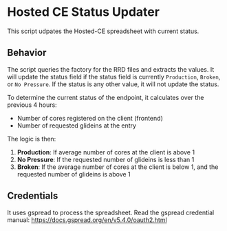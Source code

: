Hosted CE Status Updater
========================

This script udpates the Hosted-CE spreadsheet with current status.

## Behavior

The script queries the factory for the RRD files and extracts the values.  It will update the status field if the status field is currently `Production`, `Broken`, or `No Pressure`.  If the status is any other value, it will not update the status.

To determine the current status of the endpoint, it calculates over the previous 4 hours:

- Number of cores registered on the client (frontend)
- Number of requested glideins at the entry

The logic is then:

1. **Production**: If average number of cores at the client is above 1
2. **No Pressure**: If the requested number of glideins is less than 1
3. **Broken**: If the average number of cores at the client is below 1, and the requested number of glideins is above 1


## Credentials

It uses gspread to process the spreadsheet.  Read the gspread credential manual: https://docs.gspread.org/en/v5.4.0/oauth2.html